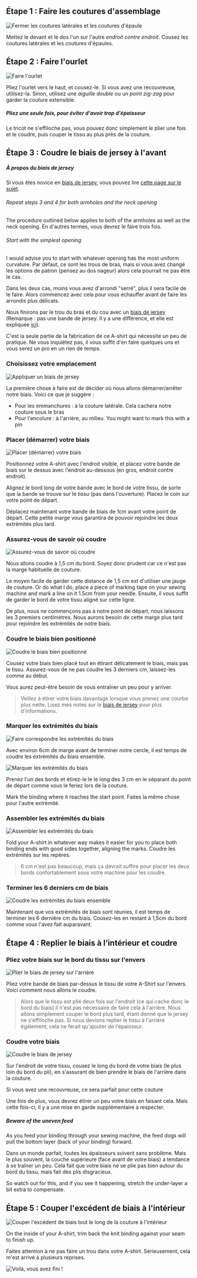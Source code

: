 
## Étape 1 : Faire les coutures d'assemblage

![Fermer les coutures latérales et les coutures d'épaule](step01.png)

Mettez le devant et le dos l'un sur l'autre _endroit contre endroit_. Cousez les coutures latérales et les coutures d'épaules.

## Étape 2 : Faire l'ourlet

![Faire l'ourlet](step02.png)

Pliez l'ourlet vers le haut, et cousez-le. Si vous avez une recouvreuse, utilisez-la. Sinon, utilisez une _aiguille double_ ou un _point zig-zag_ pour garder la couture extensible.

<Note>

##### Pliez une seule fois, pour éviter d'avoir trop d'épaisseur
Le tricot ne s'effiloche pas, vous pouvez donc simplement le plier une fois et le coudre, puis couper le tissu au plus près de la couture.

</Note>

## Étape 3 : Coudre le biais de jersey à l'avant

<Note>

##### À propos du biais de jersey

Si vous êtes novice en [biais de jersey](/fr/docs/sewing/knit-binding), vous pouvez lire [cette page sur le sujet](/fr/docs/sewing/knit-binding).

###### Repeat steps 3 and 4 for both armholes and the neck opening

The procedure outlined below applies to both of the armholes as well as the neck opening. En d'autres termes, vous devrez le faire trois fois.

###### Start with the simplest opening

I would advise you to start with whatever opening has the most uniform curvature. Par défaut, ce sont les trous de bras, mais si vous avez changé les options de patron (pensez au dos nageur) alors cela pourrait ne pas être le cas.

Dans les deux cas, moins vous avez d'arrondi "serré", plus il sera facile de le faire. Alors commencez avec cela pour vous échauffer avant de faire les arrondis plus délicats.

</Note>

Nous finirons par le trou du bras et du cou avec un [biais de jersey](/en/docs/sewing/knit-binding) (Remarque : pas une bande de jersey. Il y a une différence, et elle est expliquée [ici](/en/docs/sewing/knit-binding)).

<Note>

C'est la seule partie de la fabrication de ce A-shirt qui nécessite un peu de pratique. Ne vous inquiétez pas, il vous suffit d'en faire quelques uns et vous serez un pro en un rien de temps.

</Note>

### Choisissez votre emplacement

![Appliquer un biais de jersey](step03a.png)

La première chose à faire est de décider où nous allons démarrer/arrêter notre biais. Voici ce que je suggère :

  - Pour les emmanchures : à la couture latérale. Cela cachera notre couture sous le bras
  - Pour l'encolure : à l'arrière, au milieu. You might want to mark this with a pin

### Placer (démarrer) votre biais

![Placer (démarrer) votre biais](step03b.png)

Positionnez votre A-shirt avec l'endroit visible, et placez votre bande de biais sur le dessus avec l'endroit au-dessous (en gros, endroit contre endroit).

Alignez le bord long de votre bande avec le bord de votre tissu, de sorte que la bande se trouve sur le tissu (pas dans l'ouverture). Placez le coin sur votre point de départ.

Déplacez maintenant votre bande de biais de 1cm avant votre point de départ. Cette petite marge vous garantira de pouvoir rejoindre les deux extrémités plus tard.

### Assurez-vous de savoir où coudre

![Assurez-vous de savoir où coudre](step03c.png)

Nous allons coudre à 1,5 cm du bord. Soyez donc prudent car ce n'est pas la marge habituelle de couture.

<Tip>

Le moyen facile de garder cette distance de 1,5 cm est d'utiliser une jauge de couture. 
Or do what I do, place a piece of marking tape on your sewing machine and mark a line on it 1.5cm from your needle. 
Ensuite, il vous suffit de garder le bord de votre tissu aligné sur cette ligne.

</Tip>

De plus, nous ne commençons pas à notre point de départ, nous laissons les 3 premiers centimètres. Nous aurons besoin de cette marge plus tard pour rejoindre les extrémités de notre biais.

### Coudre le biais bien positionné

![Coudre le biais bien positionné](step03d.png)

Cousez votre biais bien placé tout en étirant délicatement le biais, mais pas le tissu. Assurez-vous de ne pas coudre les 3 derniers cm, laissez-les comme au début.

Vous aurez peut-être besoin de vous entraîner un peu pour y arriver.

> Veillez à étirer votre biais davantage lorsque vous prenez une courbe plus nette. Lisez mes notes sur le [biais de jersey](/en/docs/sewing/knit-binding) pour plus d'informations.

### Marquer les extrémités du biais

![Faire correspondre les extrémités du biais](step03e.png)

Avec environ 6cm de marge avant de terminer notre cercle, il est temps de coudre les extrémités du biais ensemble.

![Marquer les extrémités du biais](step03f.png)

Prenez l'un des bords et étirez-le le le long des 3 cm en le séparant du point de départ comme vous le feriez lors de la couture.

Mark the binding where it reaches the start point. Faites la même chose pour l'autre extrémité.

### Assembler les extrémités du biais

![Assembler les extrémités du biais](step03g.png)

Fold your A-shirt in whatever way makes it easier for you to place both binding ends with good sides together, aligning the marks. Coudre les extrémités sur les repères.

> 6 cm n'est pas beaucoup, mais ça devrait suffire pour placer les deux bords confortablement sous votre machine pour les coudre.

### Terminer les 6 derniers cm de biais

![Coudre les extrémités du biais ensemble](step03h.png)

Maintenant que vos extrémités de biais sont réunies, il est temps de terminer les 6 dernière cm du biais. Cousez-les en restant à 1,5cm du bord comme vous l'avez fait auparavant.

## Étape 4 : Replier le biais à l’intérieur et coudre

### Pliez votre biais sur le bord du tissu sur l'envers

![Plier le biais de jersey sur l'arrière](step04a.png)


Pliez votre bande de biais par-dessus le tissu de votre A-Shirt sur l'envers. Voici comment nous allons le coudre.

> Alors que le tissu est plié deux fois sur l'endroit (ce qui cache donc le bord du biais) il n'est pas nécessaire de faire cela à l'arrière. Nous allons simplement couper le bord plus tard, étant donné que le jersey ne s'effiloche pas. Si nous devions replier le tissu à l'arrière également, cela ne ferait qu'ajouter de l'épaisseur.

### Coudre votre biais

![Coudre le biais de jersey](step04b.png)

Sur l'endroit de votre tissu, cousez le long du bord de votre biais (le plus loin du bord du pli), en s'assurant de bien prendre le biais de l'arrière dans la couture.

<Note>

Si vous avez une recouvreuse, ce sera parfait pour cette couture

</Note>

Une fois de plus, vous devrez étirer un peu votre biais en faisant cela. Mais cette fois-ci, il y a une mise en garde supplémentaire à respecter.

<Note>

##### Beware of the uneven feed
As you feed your binding through your sewing machine, the feed dogs will pull the bottom layer (back of your binding) forward. 

Dans un monde parfait, toutes les épaisseurs suivent sans problème. 
Mais le plus souvent, la couche supérieure (face avant de votre biais) a tendance à se traîner un peu. 
Cela fait que votre biais ne se plie pas bien autour du bord du tissu, mais fait des plis disgracieux.

So watch out for this, and if you see it happening, stretch the under-layer a bit extra to compensate.

</Note>

## Étape 5 : Couper l'excédent de biais à l'intérieur

![Couper l'excédent de biais tout le long de la couture à l'intérieur](step05.png)

On the inside of your A-shirt, trim back the knit binding against your seam to finish up.

<Note>

Faites attention à ne pas faire un trou dans votre A-shirt. Sérieusement, cela m'est arrivé à plusieurs reprises.

</Note>

![Voilà, vous avez fini !](finished.gif)
